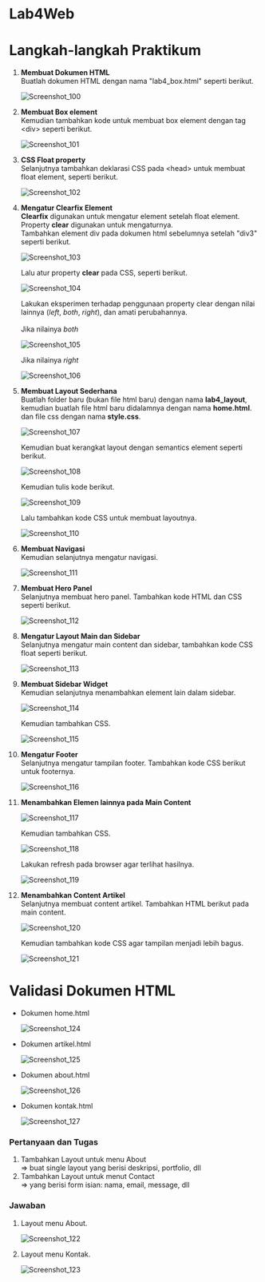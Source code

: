 # Lab4Web
<h1> Langkah-langkah Praktikum </h1>

<p>
<ol>
  <li><b>Membuat Dokumen HTML</b><br>
  Buatlah dokumen HTML dengan nama "lab4_box.html" seperti berikut.

![Screenshot_100](https://user-images.githubusercontent.com/24362384/115176586-9a3d3180-a0f7-11eb-851e-8e971e05d307.png)

  <li><b>Membuat Box element</b><br>
  Kemudian tambahkan kode untuk membuat box element dengan tag &lt;div&gt; seperti berikut.
  
![Screenshot_101](https://user-images.githubusercontent.com/24362384/115178079-b393ad00-a0fa-11eb-8246-9e7375955841.png)


  <li><b>CSS Float property</b><br>
  Selanjutnya tambahkan deklarasi CSS pada &lt;head&gt; untuk membuat float element, seperti berikut.
  
  ![Screenshot_102](https://user-images.githubusercontent.com/24362384/115178713-15084b80-a0fc-11eb-808f-f94c2c1f7dbe.png)

  <li><b>Mengatur Clearfix Element</b><br>
  <b>Clearfix</b> digunakan untuk mengatur element setelah float element. Property <b>clear</b> digunakan untuk mengaturnya.<br>
  Tambahkan element div pada dokumen html sebelumnya setelah "div3" seperti berikut.
  
  ![Screenshot_103](https://user-images.githubusercontent.com/24362384/115179042-a677bd80-a0fc-11eb-8927-9a1edc03f015.png)

  Lalu atur property <b>clear</b> pada CSS, seperti berikut.
  
![Screenshot_104](https://user-images.githubusercontent.com/24362384/115179166-e343b480-a0fc-11eb-993e-5ba53e562bad.png)

  Lakukan eksperimen terhadap penggunaan property clear dengan nilai lainnya (<i>left</i>, <i>both</i>, <i>right</i>), dan amati perubahannya.<br><br>
  Jika nilainya <i>both</i>
  
  ![Screenshot_105](https://user-images.githubusercontent.com/24362384/115179597-dd020800-a0fd-11eb-8f2d-48d5310ca79a.png)

  Jika nilainya <i>right</i>
  
  ![Screenshot_106](https://user-images.githubusercontent.com/24362384/115179616-ebe8ba80-a0fd-11eb-8320-cf2a6041b599.png)

  <li><b>Membuat Layout Sederhana</b></br>
  Buatlah folder baru (bukan file html baru) dengan nama <b>lab4_layout</b>, kemudian buatlah file html baru didalamnya dengan nama <b>home.html</b>. dan file css dengan nama <b>style.css</b>.
  
  ![Screenshot_107](https://user-images.githubusercontent.com/24362384/115180254-5fd79280-a0ff-11eb-89c9-0de73f6353eb.png)

  Kemudian buat kerangkat layout dengan semantics element seperti berikut.
  
  ![Screenshot_108](https://user-images.githubusercontent.com/24362384/115180568-1471b400-a100-11eb-988b-1212e8acb7f6.png)

  Kemudian tulis kode berikut.
  
  ![Screenshot_109](https://user-images.githubusercontent.com/24362384/115180930-f2c4fc80-a100-11eb-9a87-658e92588747.png)

  Lalu tambahkan kode CSS untuk membuat layoutnya.
    
![Screenshot_110](https://user-images.githubusercontent.com/24362384/115182111-98796b00-a103-11eb-8b94-3bb210942886.png)

  <li><b>Membuat Navigasi</b><br>
  Kemudian selanjutnya mengatur navigasi.
  
  ![Screenshot_111](https://user-images.githubusercontent.com/24362384/115191179-47717300-a113-11eb-94df-5c81928ff7a8.png)

  <li><b>Membuat Hero Panel</b><br>
  Selanjutnya membuat hero panel. Tambahkan kode HTML dan CSS seperti berikut.
  
  ![Screenshot_112](https://user-images.githubusercontent.com/24362384/115191863-383ef500-a114-11eb-9986-aca2355e23c6.png)
 
  <li><b>Mengatur Layout Main dan Sidebar</b><br>
  Selanjutnya mengatur main content dan sidebar, tambahkan kode CSS float seperti berikut.
  
  ![Screenshot_113](https://user-images.githubusercontent.com/24362384/115192293-d206a200-a114-11eb-9b4f-8ee710b9a245.png)

  <li><b>Membuat Sidebar Widget</b><br>
  Kemudian selanjutnya menambahkan element lain dalam sidebar.
  
  ![Screenshot_114](https://user-images.githubusercontent.com/24362384/115192939-b2bc4480-a115-11eb-80fd-89f52d9b99d5.png)

  Kemudian tambahkan CSS.
  
  ![Screenshot_115](https://user-images.githubusercontent.com/24362384/115195644-3297de00-a119-11eb-9d7e-b634422bbd2c.png)

  <li><b>Mengatur Footer</b><br>
  Selanjutnya mengatur tampilan footer. Tambahkan kode CSS berikut untuk footernya.
  
  ![Screenshot_116](https://user-images.githubusercontent.com/24362384/115196170-d1bcd580-a119-11eb-9358-51d36f23d423.png)

  <li><b>Menambahkan Elemen lainnya pada Main Content</b><br>

![Screenshot_117](https://user-images.githubusercontent.com/24362384/115197588-56f4ba00-a11b-11eb-92ed-84ec87f0bf9b.png)

  Kemudian tambahkan CSS.
  
  ![Screenshot_118](https://user-images.githubusercontent.com/24362384/115198725-97a10300-a11c-11eb-8c95-74dd7c8a293b.png)

  Lakukan refresh pada browser agar terlihat hasilnya.
  
  ![Screenshot_119](https://user-images.githubusercontent.com/24362384/115198765-a2f42e80-a11c-11eb-961e-e49dfe3f530a.png)

  <li><b>Menambahkan Content Artikel</b><br>
  Selanjutnya membuat content artikel. Tambahkan HTML berikut pada main content.
  
  ![Screenshot_120](https://user-images.githubusercontent.com/24362384/115201472-8f969280-a11f-11eb-86c8-8309dd959339.png)

  Kemudian tambahkan kode CSS agar tampilan menjadi lebih bagus.

  ![Screenshot_121](https://user-images.githubusercontent.com/24362384/115202315-7e01ba80-a120-11eb-8d81-e86b6e422c48.png)
  
  </li>
  </ol>  
  
  <h1>Validasi Dokumen HTML</h1>
<ul>
  <li>Dokumen home.html

![Screenshot_124](https://user-images.githubusercontent.com/24362384/115355643-11042880-a1e5-11eb-9da6-e617f1a838d8.png)


  <li>Dokumen artikel.html
  
![Screenshot_125](https://user-images.githubusercontent.com/24362384/115355681-195c6380-a1e5-11eb-81c4-da33769b11c2.png)


  <li>Dokumen about.html
  
![Screenshot_126](https://user-images.githubusercontent.com/24362384/115355721-224d3500-a1e5-11eb-9ac4-220875683d7f.png)

  <li>Dokumen kontak.html
  
![Screenshot_127](https://user-images.githubusercontent.com/24362384/115355768-2e38f700-a1e5-11eb-8d47-c2b11936533d.png)


  </li>
</ul>
  

<h3>Pertanyaan dan Tugas</h3>
 <ol>
    <li> Tambahkan Layout untuk menu About<br>
      => buat single layout yang berisi deskripsi, portfolio, dll
    <li> Tambahkan Layout untuk menut Contact<br>
      => yang berisi form isian: nama, email, message, dll
 </ol>
 
 
 <h3>Jawaban</h3>
 <ol>
    <li> Layout menu About.
      
  ![Screenshot_122](https://user-images.githubusercontent.com/24362384/115356229-a43d5e00-a1e5-11eb-923e-9ce599b3f775.png)

   <li> Layout menu Kontak.
  
 ![Screenshot_123](https://user-images.githubusercontent.com/24362384/115356309-b8815b00-a1e5-11eb-8573-cae3557f02bd.png)
 

